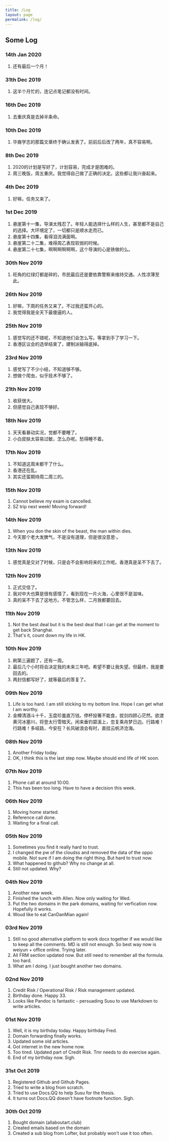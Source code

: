 ```yaml
---
title: /Log
layout: page
permalink: /log/
---
```


## Some Log

### 14th Jan 2020

1. 还有最后一个月！

### 31th Dec 2019

1. 这半个月忙的，连记点笔记都没有时间。

### 16th Dec 2019

1. 去重庆真是去掉半条命。

### 10th Dec 2019

1. 华裔学志的那篇文章终于确认发表了。前前后后改了两年，真不容易啊。

### 8th Dec 2019

1. 2020的计划是写好了，计划容易，完成才是困难的。
2. 周三晚饭，周五重庆。我觉得自己做了正确的决定。这些都让我兴奋起来。

### 4th Dec 2019

1. 好嘛，任务又来了。

### 1st Dec 2019

1. 悬崖第十一集，导演太残忍了。年轻人能选择什么样的人生，甚至都不是自己的选择。大环境定了，一切都只是顺水走而已。
2. 悬崖第十四集，看得泪流满面啊。
3. 悬崖第二十二集，难得周乙表现软弱的时候。
4. 悬崖第二十七集，啊啊啊啊啊啊，这个导演的心是铁做的么。

### 30th Nov 2019

1. 旺角的红绿灯都是碎的，市民最后还是要依靠警察来维持交通。人性凉薄至此。

### 26th Nov 2019

1. 好嘛，下周的任务又来了。不过我还蛮开心的。
2. 我觉得我是全天下最傻逼的人。

### 25th Nov 2019

1. 感觉写的还不错呢，不知道他们会怎么写。等拿到手了学习一下。
2. 香港区议会的选举结束了，建制派输得底掉。

### 23rd Nov 2019

1. 感觉写了不少小结，不知道够不够。
2. 想做个爬虫，似乎技术不够了。

### 21th Nov 2019

1. 收获很大。
2. 但感觉自己表现不够好。

### 18th Nov 2019

1. 天天看暴动实况，觉都不要睡了。
2. 小白皮肤太容易过敏，怎么办呢。愁得睡不着。

### 17th Nov 2019

1. 不知道这周末都干了什么。
2. 香港还在乱。
3. 其实还蛮期待周二周三的。

### 15th Nov 2019

1. Cannot believe my exam is cancelled.
2. SZ trip next week! Moving forward!

### 14th Nov 2019

1. When you don the skin of the beast, the man within dies.
2. 今天那个老大发脾气，不是没有道理，但是很没意思·。

### 13th Nov 2019

1. 感觉真是交对了时候，只是会不会影响将来的工作呢。香港真是呆不下去了。

### 12th Nov 2019

1. 正式交信了。
2. 我对中大也算是很有感情了，看到现在一片火海，心里很不是滋味。
3. 真的呆不下去了这地方。不管怎么样，二月我都要回去。

### 11th Nov 2019

1. Not the best deal but it is the best deal that I can get at the moment to get back Shanghai. 
2. That's it, count down my life in HK.

### 10th Nov 2019

1. 刷第三遍题了，还有一周。
2. 最后几个小时将会决定我的未来三年吧。希望不要让我失望。但最终，我是要回去的。
3. 两封信都写好了，就等最后的答复了。

### 09th Nov 2019

1. Life is too hard. I am still sticking to my bottom line. Hope I can get what I am worthy.
2.  金樽清酒斗十千，玉盘珍羞直万钱。停杯投箸不能食，拔剑四顾心茫然。欲渡黄河冰塞川，将登太行雪暗天。闲来垂钓碧溪上，忽复乘舟梦日边。行路难！行路难！多岐路，今安在？长风破浪会有时，直挂云帆济沧海。 

### 08th Nov 2019

1. Another Friday today.
2. OK, I think this is the last step now. Maybe should end life of HK soon.

### 07th Nov 2019

1. Phone call at around 10:00.
2. This has been too long. Have to have a decision this week.

### 06th Nov 2019

1. Moving home started.
2. Reference call done.
3. Waiting for a final call.

### 05th Nov 2019

1. Sometimes you find it really hard to trust.
2. I changed the pw of the cloudss and removed the data of the oppo mobile. Not sure if I am doing the right thing. But hard to trust now.
3. What happened to github? Why no change at all.
4. Still not updated. Why?

### 04th Nov 2019

1. Another new week.
2. Finished the lunch with Allen. Now only waiting for Wed.
3. Put the two domains in the park domains, waiting for verfication now. Hopefully it works.
4. Woud like to eat CanDanMian again!

### 03rd Nov 2019

1. Still no good alternative platform to work docx together if we would like to keep all the comments. MD is still not enough. So best way now is weiyun + office online. Trying later.
2. All FRM section updated now. But still need to remember all the formula. too hard.
3. What am I doing. I just bought another two domains.

### 02nd Nov 2019

1. Credit Risk / Operational Risk / Risk management updated.
2. Birthday done. Happy 33.
3. Looks like Pandoc is fantastic - persuading Susu to use Markdown to write articles.

### 01st Nov 2019

1. Well, it is my birthday today. Happy birthday Fred.
2. Domain forwarding finally works.
3. Updated some old articles.
4. Got internet in the new home now. 
5. Too tired. Updated part of Credit Risk. Tmr needs to do exercise again.
6. End of my birthday now. Sigh.

### 31st Oct 2019

1. Registered Github and Github Pages.
2. Tried to write a blog from scratch.
3. Tried to use Docs.QQ to help Susu for the thesis.
4. It turns out Docs.QQ doesn't have footnote function. Sigh.

### 30th Oct 2019

1. Bought domain (allaboutart.club)
2. Created emails based on the domain
3. Created a sub blog from Lofter, but probably won't use it too often.


